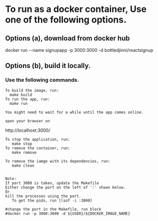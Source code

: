 # To run as a docker container, Use one of the following options.

## Options (a), download from docker hub
docker run --name signupapp -p 3000:3000 -d bottledjinni/reactsignup

## Options (b), build it locally. 
### Use the following commands. 

```
To build the image, run: 
  make build
To run the app, run: 
  make run

You might need to wait for a while until the app comes online. 

open your browser on 
```
http://localhost:3000/
```
To stop the application, run: 
   make stop
To remove the container, run: 
   make remove

To remove the iamge with its dependencies, run: 
   make clean


Note:
If port 3000 is taken, update the Makefile
Either change the port on the left of ':' shown below. 
Or 
kill the processes using the port. 
   To get the pids, run [lsof -i :3000]
 
#change the port in the Makefile, run block 
#docker run -p 3000:3000 -d ${USER}/${DOCKER_IMAGE_NAME}
```
